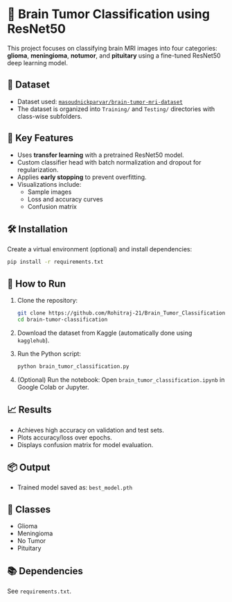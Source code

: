 # 🧠 Brain Tumor Classification using ResNet50

This project focuses on classifying brain MRI images into four categories: **glioma**, **meningioma**, **notumor**, and **pituitary** using a fine-tuned ResNet50 deep learning model.

## 📁 Dataset

- Dataset used: [`masoudnickparvar/brain-tumor-mri-dataset`](https://www.kaggle.com/datasets/masoudnickparvar/brain-tumor-mri-dataset)
- The dataset is organized into `Training/` and `Testing/` directories with class-wise subfolders.

## 📌 Key Features

- Uses **transfer learning** with a pretrained ResNet50 model.
- Custom classifier head with batch normalization and dropout for regularization.
- Applies **early stopping** to prevent overfitting.
- Visualizations include:
  - Sample images
  - Loss and accuracy curves
  - Confusion matrix

## 🛠️ Installation

Create a virtual environment (optional) and install dependencies:

```bash
pip install -r requirements.txt
```

## 🚀 How to Run

1. Clone the repository:

   ```bash
   git clone https://github.com/Rohitraj-21/Brain_Tumor_Classification.git
   cd brain-tumor-classification
   ```

2. Download the dataset from Kaggle (automatically done using `kagglehub`).

3. Run the Python script:

   ```bash
   python brain_tumor_classification.py
   ```

4. (Optional) Run the notebook:
   Open `brain_tumor_classification.ipynb` in Google Colab or Jupyter.

## 📈 Results

- Achieves high accuracy on validation and test sets.
- Plots accuracy/loss over epochs.
- Displays confusion matrix for model evaluation.

## 📦 Output

- Trained model saved as: `best_model.pth`

## 🧠 Classes

- Glioma
- Meningioma
- No Tumor
- Pituitary

## 📚 Dependencies

See `requirements.txt`.
